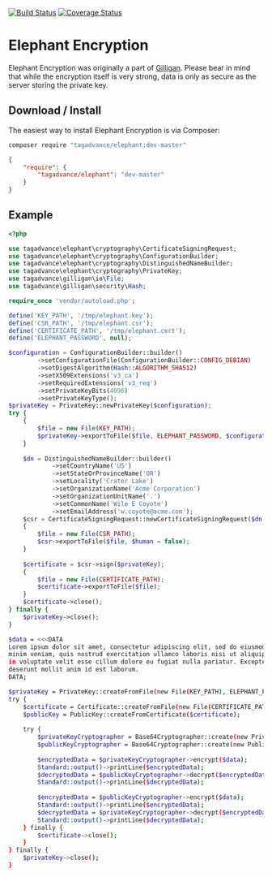 [![Build Status](https://travis-ci.org/tagadvance/Elephant-Encryption.svg?branch=master)](https://travis-ci.org/tagadvance/Elephant-Encryption)
[![Coverage Status](https://coveralls.io/repos/github/tagadvance/Elephant-Encryption/badge.svg?branch=master)](https://coveralls.io/github/tagadvance/Elephant-Encryption?branch=master)

# Elephant Encryption

Elephant Encryption was originally a part of [Gilligan](https://github.com/tagadvance/Gilligan). Please bear in mind that while the encryption itself is very strong, data is only as secure as the server storing the private key.

## Download / Install
The easiest way to install Elephant Encryption is via Composer:
```bash
composer require "tagadvance/elephant:dev-master"
```
```json
{
    "require": {
        "tagadvance/elephant": "dev-master"
    }
}
```

## Example
```php
<?php

use tagadvance\elephant\cryptography\CertificateSigningRequest;
use tagadvance\elephant\cryptography\ConfigurationBuilder;
use tagadvance\elephant\cryptography\DistinguishedNameBuilder;
use tagadvance\elephant\cryptography\PrivateKey;
use tagadvance\gilligan\io\File;
use tagadvance\gilligan\security\Hash;

require_once 'vendor/autoload.php';

define('KEY_PATH', '/tmp/elephant.key');
define('CSR_PATH', '/tmp/elephant.csr');
define('CERTIFICATE_PATH', '/tmp/elephant.cert');
define('ELEPHANT_PASSWORD', null);

$configuration = ConfigurationBuilder::builder()
        ->setConfigurationFile(ConfigurationBuilder::CONFIG_DEBIAN)
        ->setDigestAlgorithm(Hash::ALGORITHM_SHA512)
        ->setX509Extensions('v3_ca')
        ->setRequiredExtensions('v3_req')
        ->setPrivateKeyBits(4096)
        ->setPrivateKeyType();
$privateKey = PrivateKey::newPrivateKey($configuration);
try {
    {
        $file = new File(KEY_PATH);
        $privateKey->exportToFile($file, ELEPHANT_PASSWORD, $configuration->build());
    }
    
    $dn = DistinguishedNameBuilder::builder()
            ->setCountryName('US')
            ->setStateOrProvinceName('OR')
            ->setLocality('Crater Lake')
            ->setOrganizationName('Acme Corporation')
            ->setOrganizationUnitName('.')
            ->setCommonName('Wile E Coyote')
            ->setEmailAddress('w.coyote@acme.com');
    $csr = CertificateSigningRequest::newCertificateSigningRequest($dn, $privateKey);
    {
        $file = new File(CSR_PATH);
        $csr->exportToFile($file, $human = false);
    }
    
    $certificate = $csr->sign($privateKey);
    {
        $file = new File(CERTIFICATE_PATH);
        $certificate->exportToFile($file);
    }
    $certificate->close();
} finally {
    $privateKey->close();
}
```

```bash
$data = <<<DATA
Lorem ipsum dolor sit amet, consectetur adipiscing elit, sed do eiusmod tempor incididunt ut labore et dolore magna aliqua. Ut enim ad 
minim veniam, quis nostrud exercitation ullamco laboris nisi ut aliquip ex ea commodo consequat. Duis aute irure dolor in reprehenderit 
in voluptate velit esse cillum dolore eu fugiat nulla pariatur. Excepteur sint occaecat cupidatat non proident, sunt in culpa qui officia 
deserunt mollit anim id est laborum.
DATA;

$privateKey = PrivateKey::createFromFile(new File(KEY_PATH), ELEPHANT_PASSWORD);
try {
    $certificate = Certificate::createFromFile(new File(CERTIFICATE_PATH));
    $publicKey = PublicKey::createFromCertificate($certificate);
    
    try {
        $privateKeyCryptographer = Base64Cryptographer::create(new PrivateKeyCryptographer($privateKey));
        $publicKeyCryptographer = Base64Cryptographer::create(new PublicKeyCryptographer($privateKey, $publicKey));
        
        $encryptedData = $privateKeyCryptographer->encrypt($data);
        Standard::output()->printLine($encryptedData);
        $decryptedData = $publicKeyCryptographer->decrypt($encryptedData);
        Standard::output()->printLine($decryptedData);
        
        $encryptedData = $publicKeyCryptographer->encrypt($data);
        Standard::output()->printLine($encryptedData);
        $decryptedData = $privateKeyCryptographer->decrypt($encryptedData);
        Standard::output()->printLine($decryptedData);
    } finally {
        $certificate->close();
    }
} finally {
    $privateKey->close();
}
```